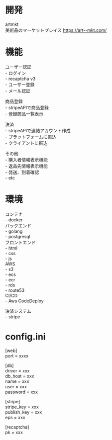 # 開発
artmkt  
美術品のマーケットプレイス
https://art--mkt.com/

# 機能
ユーザー認証  
    - ログイン  
        - recaptcha v3  
    - ユーザー登録  
        - メール認証  

商品登録  
    - stripeAPIで商品登録  
    - 登録商品一覧表示  

決済  
    - stripeAPIで連結アカウント作成  
    - プラットフォームに振込  
    - クライアントに振込  

その他  
    - 購入者情報表示機能  
    - 返品先情報表示機能  
    - 発送、到着確認  
    - etc  
  


# 環境
コンテナ  
    - docker  
バックエンド  
    - golang  
    - postgresql  
フロントエンド  
    - html  
    - css  
    - js  
AWS  
    - s3  
    - ecs  
    - ecr  
    - rds  
    - route53  
CI/CD  
    - Aws CodeDeploy  

決済システム  
    - stripe    
  
# config.ini
  
[web]  
port = xxxx  
  
[db]  
driver = xxx  
db_host = xxx  
name = xxx  
user = xxx  
password = xxx  
  
[stripe]  
stripe_key = xxx  
publish_key = xxx  
eps = xxx  

[recaptcha]  
pk = xxx   
